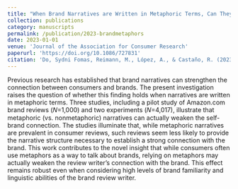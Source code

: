 ```yaml
---
title: "When Brand Narratives are Written in Metaphoric Terms, Can They Weaken Self–Brand Connections?"
collection: publications
category: manuscripts
permalink: /publication/2023-brandmetaphors
date: 2023-01-01
venue: 'Journal of the Association for Consumer Research'
paperurl: 'https://doi.org/10.1086/727831'
citation: 'Do, Sydni Fomas, Reimann, M., López, A., & Castaño, R. (2023). When Brand Narratives are Written in Metaphoric Terms, Can They Weaken Self–Brand Connections? Journal of the Association for Consumer Research. https://doi.org/10.1086/727831'
---
```


Previous research has established that brand narratives can strengthen the connection between consumers and brands. The present investigation raises the question of whether this finding holds when narratives are written in metaphoric terms. Three studies, including a pilot study of Amazon.com brand reviews (𝑁=1,000) and two experiments (𝑁=4,017), illustrate that metaphoric (vs. nonmetaphoric) narratives can actually weaken the self-brand connection. The studies illuminate that, while metaphoric narratives are prevalent in consumer reviews, such reviews seem less likely to provide the narrative structure necessary to establish a strong connection with the brand. This work contributes to the novel insight that while consumers often use metaphors as a way to talk about brands, relying on metaphors may actually weaken the review writer’s connection with the brand. This effect remains robust even when considering high levels of brand familiarity and linguistic abilities of the brand review writer.

